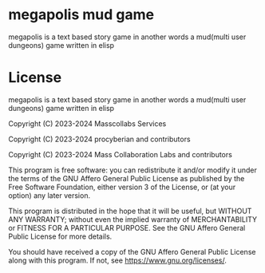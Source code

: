 # megapolis mud game

megapolis is a text based story game in another words a mud(multi user dungeons) game written in elisp

# License

megapolis is a text based story game in another words a mud(multi user dungeons) game written in elisp

Copyright (C) 2023-2024 Masscollabs Services

Copyright (C) 2023-2024 procyberian and contributors

Copyright (C) 2023-2024 Mass Collaboration Labs and contributors

This program is free software: you can redistribute it and/or modify
it under the terms of the GNU Affero General Public License as published
by the Free Software Foundation, either version 3 of the License, or
(at your option) any later version.

This program is distributed in the hope that it will be useful,
but WITHOUT ANY WARRANTY; without even the implied warranty of
MERCHANTABILITY or FITNESS FOR A PARTICULAR PURPOSE.  See the
GNU Affero General Public License for more details.

You should have received a copy of the GNU Affero General Public License
along with this program.  If not, see <https://www.gnu.org/licenses/>.





